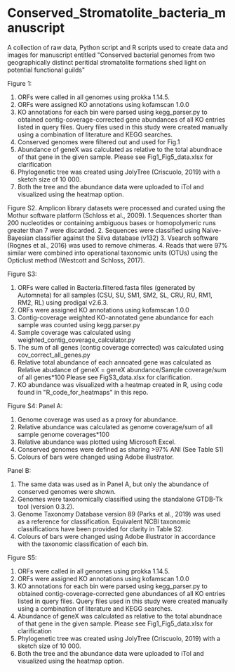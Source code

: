 # Conserved_Stromatolite_bacteria_manuscript
A collection of raw data, Python script and R scripts used to create data and images for manuscript entitled "Conserved bacterial genomes from two geographically distinct peritidal stromatolite formations shed light on potential functional guilds"

Figure 1:
1. ORFs were called in all genomes using prokka 1.14.5.
2. ORFs were assigned KO annotations using kofamscan 1.0.0
3. KO annotations for each bin were parsed using kegg_parser.py to obtained contig-coverage-corrected gene abundances of all KO entries listed in query files. Query files used in this study were created manually using a combination of literature and KEGG searches.
4. Conserved genomes were filtered out and used for Fig.1 
5. Abundance of geneX was calculated as relative to the total abundnace of that gene in the given sample.
    Please see Fig1_Fig5_data.xlsx for clarification
6. Phylogenetic tree was created using JolyTree (Criscuolo, 2019) with a sketch size of 10 000.
7. Both the tree and the abundance data were uploaded to iTol and visualized using the heatmap option.

Figure S2.
Amplicon library datasets were processed and curated using the Mothur software platform (Schloss et al., 2009). 
1.Sequences shorter than 200 nucleotides or containing ambiguous bases or homopolymeric runs greater than 7 were discarded. 
2. Sequences were classified using Naive-Bayesian classifier against the Silva database (v132)
3. Vsearch software (Rognes et al., 2016) was used to remove chimeras. 
4. Reads that were 97% similar were combined into operational taxonomic units (OTUs) using the Opticlust method (Westcott and Schloss, 2017). 

Figure S3:
1. ORFs were called in Bacteria.filtered.fasta files (generated by Automneta) for all samples (CSU, SU, SM1, SM2, SL, CRU, RU, RM1, RM2, RL) using prodigal v2.6.3.
2. ORFs were assigned KO annotations using kofamscan 1.0.0
3. Contig-coverage weighted KO-annotated gene abundance for each sample was counted using kegg.parser.py
4. Sample coverage was calculated using weighted_contig_coverage_calculator.py
5. The sum of all genes (contig coverage corrected) was calculated using cov_correct_all_genes.py
6. Relative total abundance of each annoated gene was calculated as
    Relative abudance of geneX = geneX abundance/Sample coverage/sum of all genes*100
    Please see FigS3_data.xlsx for clarification.
7. KO abundance was visualized with a heatmap created in R, using code found in "R_code_for_heatmaps" in this repo.

Figure S4:
Panel A:
1. Genome coverage was used as a proxy for abundance. 
2. Relative abundance was calculated as genome coverage/sum of all sample genome coverages*100
3. Relative abundance was plotted using Microsoft Excel.
4. Conserved genomes were defined as sharing >97% ANI (See Table S1)
5. Colours of bars were changed using Adobe illustrator.

Panel B:
1. The same data was used as in Panel A, but only the abundance of conserved genomes were shown.
2. Genomes were taxonomically classified using the standalone GTDB-Tk tool (version 0.3.2).
3. Genome Taxonomy Database version 89 (Parks et al., 2019) was used as a reference for classification. Equivalent NCBI taxonomic classifications have been provided for clarity in Table S2.
4. Colours of bars were changed using Adobe illustrator in accordance with the taxonomic classification of each bin.

Figure S5:
1. ORFs were called in all genomes using prokka 1.14.5.
2. ORFs were assigned KO annotations using kofamscan 1.0.0
3. KO annotations for each bin were parsed using kegg_parser.py to obtained contig-coverage-corrected gene abundances of all KO entries listed in query files. Query files used in this study were created manually using a combination of literature and KEGG searches.
4. Abundance of geneX was calculated as relative to the total abundnace of that gene in the given sample.
    Please see Fig1_Fig5_data.xlsx for clarification
5. Phylogenetic tree was created using JolyTree (Criscuolo, 2019) with a sketch size of 10 000.
6. Both the tree and the abundance data were uploaded to iTol and visualized using the heatmap option.
